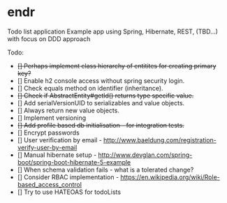 # endr
Todo list application
Example app using Spring, Hibernate, REST, (TBD...) with focus on DDD approach 

Todo:
 - ~~[] Perhaps implement class hierarchy of entitites for creating primary key?~~
 - [] Enable h2 console access without spring security login.
 - [] Check equals method on identifier (inheritance).
 - ~~[] Check if AbstractEntity#getId() returns type specific value.~~
 - [] Add serialVersionUID to serializables and value objects.
 - [] Always return new value objects.
 - [] Implement versioning
 - ~~[] Add profile based db initialisation - for integration tests.~~
 - [] Encrypt passwords
 - [] User verification by email - http://www.baeldung.com/registration-verify-user-by-email
 - [] Manual hibernate setup - http://www.devglan.com/spring-boot/spring-boot-hibernate-5-example
 - [] When schema validation fails - what is a tolerated change?
 - [] Consider RBAC implementation - https://en.wikipedia.org/wiki/Role-based_access_control
 - [] Try to use HATEOAS for todoLists
